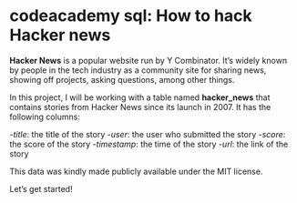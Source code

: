 # codeacademy sql: How to hack Hacker news
**Hacker News** is a popular website run by Y Combinator. It’s widely known by people in the tech industry as a community site for sharing news, showing off projects, asking questions, among other things.

In this project, I will be working with a table named **hacker_news** that contains stories from Hacker News since its launch in 2007. It has the following columns:

-_title_: the title of the story
-_user_: the user who submitted the story
-_score_: the score of the story
-_timestamp_: the time of the story
-_url_: the link of the story

This data was kindly made publicly available under the MIT license.

Let’s get started!

